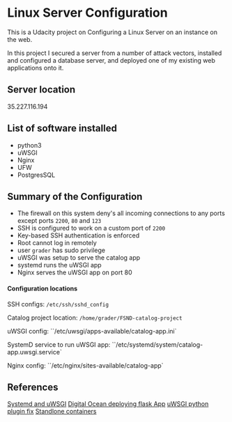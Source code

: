 # Linux Server Configuration

This is a Udacity project on Configuring a Linux Server on an instance on the web.

In this project I secured a server from a number of attack vectors, installed and configured a database server, and deployed one of my existing web applications onto it.

## Server location

35.227.116.194

## List of software installed

- python3
- uWSGI
- Nginx
- UFW
- PostgresSQL

## Summary of the Configuration 

- The firewall on this system deny's all incoming connections to any ports except ports `2200`, `80` and `123`
- SSH is configured to work on a custom port of `2200`
- Key-based SSH authentication is enforced
- Root cannot log in remotely
- user `grader` has sudo privilege
- uWSGI was setup to serve the catalog app
- systemd runs the uWSGI app
- Nginx serves the uWSGI app on port 80



#### Configuration locations

SSH configs: `/etc/ssh/sshd_config`

Catalog project location: `/home/grader/FSND-catalog-project`

uWSGI config: ``/etc/uwsgi/apps-available/catalog-app.ini`

SystemD service to run uWSGI app: ``/etc/systemd/system/catalog-app.uwsgi.service`

Nginx config: ``/etc/nginx/sites-available/catalog-app`



## References

[Systemd and uWSGI](https://uwsgi-docs.readthedocs.io/en/latest/Systemd.html)
[Digital Ocean deploying flask App](https://www.digitalocean.com/community/tutorials/how-to-serve-flask-applications-with-uswgi-and-nginx-on-ubuntu-18-04)
[uWSGI python plugin fix](https://stackoverflow.com/questions/20176959/uwsgi-no-request-plugin-is-loaded-you-will-not-be-able-to-manage-requests)
[Standlone containers](http://flask.pocoo.org/docs/1.0/deploying/wsgi-standalone/)
